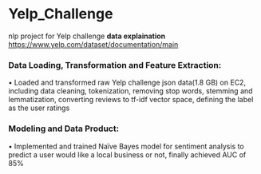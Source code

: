 # Yelp_Challenge
nlp project for Yelp challenge
**data explaination** https://www.yelp.com/dataset/documentation/main


### Data Loading, Transformation and Feature Extraction:
• Loaded and transformed raw Yelp challenge json data(1.8 GB) on EC2, including data cleaning, tokenization, removing stop words, stemming and lemmatization, converting reviews to tf-idf vector space, defining the label as the user ratings 
### Modeling and Data Product:
• Implemented and trained Naïve Bayes model for sentiment analysis to predict a user would like a local business or not, finally achieved AUC of 85%

